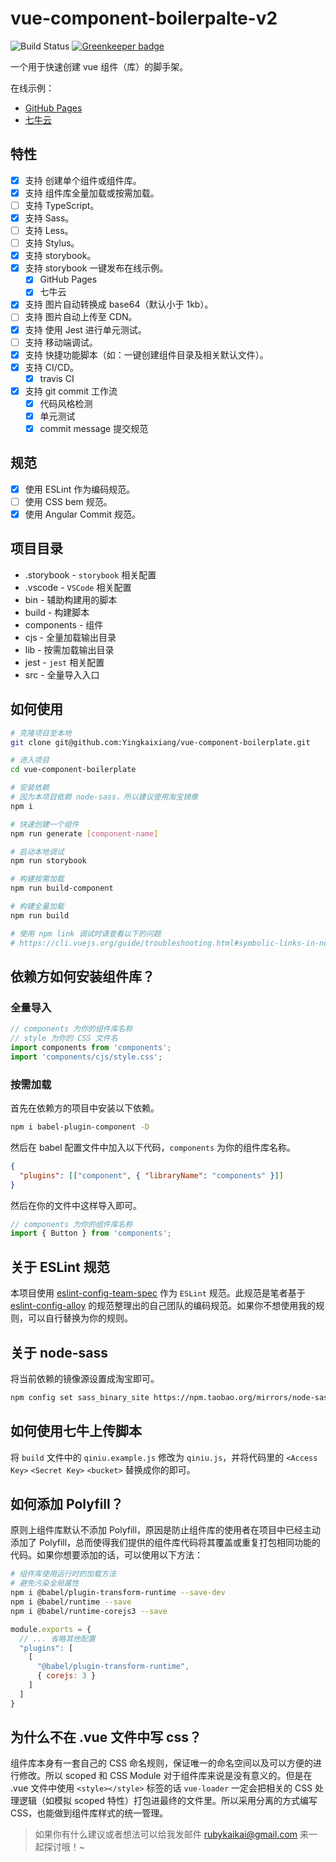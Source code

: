 # vue-component-boilerpalte-v2

![Build Status](https://travis-ci.com/Yingkaixiang/vue-component-boilerplate.svg?branch=master) [![Greenkeeper badge](https://badges.greenkeeper.io/Yingkaixiang/vue-component-boilerplate.svg)](https://greenkeeper.io/)

一个用于快速创建 vue 组件（库）的脚手架。

在线示例：

* [GitHub Pages](https://yingkaixiang.github.io/vue-component-boilerplate/)
* [七牛云](http://qncdn.yingkx.top/vue-component-boilerplate/index.html?id=202002062132)

## 特性

- [x] 支持 创建单个组件或组件库。
- [x] 支持 组件库全量加载或按需加载。
- [ ] 支持 TypeScript。
- [x] 支持 Sass。
- [ ] 支持 Less。
- [ ] 支持 Stylus。
- [x] 支持 storybook。
- [x] 支持 storybook 一键发布在线示例。
  - [x] GitHub Pages
  - [x] 七牛云
- [x] 支持 图片自动转换成 base64（默认小于 1kb）。
- [ ] 支持 图片自动上传至 CDN。
- [x] 支持 使用 Jest 进行单元测试。
- [ ] 支持 移动端调试。
- [x] 支持 快捷功能脚本（如：一键创建组件目录及相关默认文件）。
- [x] 支持 CI/CD。
  - [x] travis CI
- [x] 支持 git commit 工作流
  - [x] 代码风格检测
  - [x] 单元测试
  - [x] commit message 提交规范

## 规范

- [x] 使用 ESLint 作为编码规范。
- [ ] 使用 CSS bem 规范。
- [x] 使用 Angular Commit 规范。

## 项目目录

- .storybook - `storybook` 相关配置
- .vscode - `VSCode` 相关配置
- bin - 辅助构建用的脚本
- build - 构建脚本
- components - 组件
- cjs - 全量加载输出目录
- lib - 按需加载输出目录
- jest - `jest` 相关配置
- src - 全量导入入口
  
## 如何使用

```bash
# 克隆项目至本地
git clone git@github.com:Yingkaixiang/vue-component-boilerplate.git

# 进入项目
cd vue-component-boilerplate

# 安装依赖
# 因为本项目依赖 node-sass，所以建议使用淘宝镜像
npm i

# 快速创建一个组件
npm run generate [component-name]

# 启动本地调试
npm run storybook

# 构建按需加载
npm run build-component

# 构建全量加载
npm run build

# 使用 npm link 调试时请查看以下的问题
# https://cli.vuejs.org/guide/troubleshooting.html#symbolic-links-in-node-modules
```

## 依赖方如何安装组件库？

### 全量导入

```js
// components 为你的组件库名称
// style 为你的 CSS 文件名
import components from 'components';
import 'components/cjs/style.css';
```

### 按需加载

首先在依赖方的项目中安装以下依赖。

```bash
npm i babel-plugin-component -D
```

然后在 babel 配置文件中加入以下代码，`components` 为你的组件库名称。

```json
{
  "plugins": [["component", { "libraryName": "components" }]]
}
```

然后在你的文件中这样导入即可。

```js
// components 为你的组件库名称
import { Button } from 'components';
```

## 关于 ESLint 规范

本项目使用 [eslint-config-team-spec](https://github.com/Yingkaixiang/eslint-config-team-spec) 作为 `ESLint` 规范。此规范是笔者基于 [eslint-config-alloy](https://github.com/AlloyTeam/eslint-config-alloy) 的规范整理出的自己团队的编码规范。如果你不想使用我的规则，可以自行替换为你的规则。

## 关于 node-sass

将当前依赖的镜像源设置成淘宝即可。

```bash
npm config set sass_binary_site https://npm.taobao.org/mirrors/node-sass/
```

## 如何使用七牛上传脚本

将 `build` 文件中的 `qiniu.example.js` 修改为 `qiniu.js`，并将代码里的 `<Access Key>` `<Secret Key>` `<bucket>` 替换成你的即可。

## 如何添加 Polyfill？

原则上组件库默认不添加 Polyfill，原因是防止组件库的使用者在项目中已经主动添加了 Polyfill，总而使得我们提供的组件库代码将其覆盖或重复打包相同功能的代码。如果你想要添加的话，可以使用以下方法：

```bash
# 组件库使用运行时的加载方法
# 避免污染全局属性
npm i @babel/plugin-transform-runtime --save-dev
npm i @babel/runtime --save
npm i @babel/runtime-corejs3 --save
```

```js
module.exports = {
  // ... 省略其他配置
  "plugins": [
    [
      "@babel/plugin-transform-runtime",
      { corejs: 3 }
    ]
  ]
}
```

## 为什么不在 .vue 文件中写 css？

组件库本身有一套自己的 CSS 命名规则，保证唯一的命名空间以及可以方便的进行修改。所以 scoped 和 CSS Module 对于组件库来说是没有意义的。但是在 .vue 文件中使用 `<style></style>` 标签的话 `vue-loader` 一定会把相关的 CSS 处理逻辑（如模拟 scoped 特性）打包进最终的文件里。所以采用分离的方式编写 CSS，也能做到组件库样式的统一管理。

> 如果你有什么建议或者想法可以给我发邮件 rubykaikai@gmail.com 来一起探讨哦！~